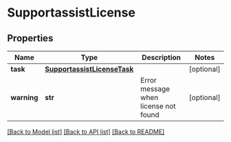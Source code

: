 # SupportassistLicense

## Properties
Name | Type | Description | Notes
------------ | ------------- | ------------- | -------------
**task** | [**SupportassistLicenseTask**](SupportassistLicenseTask.md) |  | [optional] 
**warning** | **str** | Error message when license not found | [optional] 

[[Back to Model list]](../README.md#documentation-for-models) [[Back to API list]](../README.md#documentation-for-api-endpoints) [[Back to README]](../README.md)


